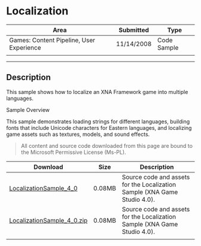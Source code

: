 # Localization

|Area|Submitted|Type|
|-|-|-|
Games: Content Pipeline, User Experience|11/14/2008|Code Sample
||||

---

## Description

This sample shows how to localize an XNA Framework game into multiple languages.

Sample Overview

This sample demonstrates loading strings for different languages, building fonts that include Unicode characters for Eastern languages, and localizing game assets such as textures, models, and sound effects.

> All content and source code downloaded from this page are bound to the Microsoft Permissive License (Ms-PL).

Download | Size | Description
---|---|---|
[LocalizationSample_4_0](https://github.com/simondarksidej/XNAGameStudio/tree/master/Samples/LocalizationSample_4_0) | 0.08MB | Source code and assets for the Localization Sample (XNA Game Studio 4.0).
[LocalizationSample_4_0.zip](https://github.com/simondarksidej/XNAGameStudioZips/raw/zips/LocalizationSample_4_0.zip) | 0.08MB | Source code and assets for the Localization Sample (XNA Game Studio 4.0).
||||
